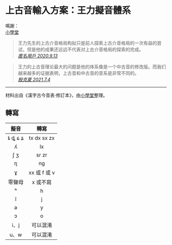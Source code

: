 # 上古音輸入方案：王力擬音體系

鳴謝：<br>
[小學堂](https://xiaoxue.iis.sinica.edu.tw/)

> 王力先生的上古介音格局构拟只是前人探索上古介音格局的一次有益的尝试，但是他的成果还远远不代表对上古介音格局的探索的完成。<br>
> [*匿名用戶 2020.9.13*](https://www.zhihu.com/question/341447387/answer/796465667)

> 王力的上古音理论最大的问题是他的体系像是一个中古音的修改版。而我们越来越多的证据表明，上古音和中古音的音系是非常不同的。<br>
> [*殷克夏 2021.7.4*](https://www.zhihu.com/question/304459334/answer/561802129)

---
材料出自《漢字古今音表·修訂本》，由[小學堂](https://xiaoxue.iis.sinica.edu.tw/)整理。

## 轉寫

| 擬音 | 轉寫 |
| :---: | :---: |
| ȶ ȡ ɕ ʑ | tx dx sx zx |
| ʎ | lx |
| ʃ ʒ | sr zr |
| ŋ | ng |
| ɣ | xx 或 f 或 v |
| 零聲母 | x 或不寫 |
| ʰ | h |
| ǐ | j |
| ə | y |
| ɔ | o |
| i、j | 可以混淆 |
| u、w | 可以混淆 |